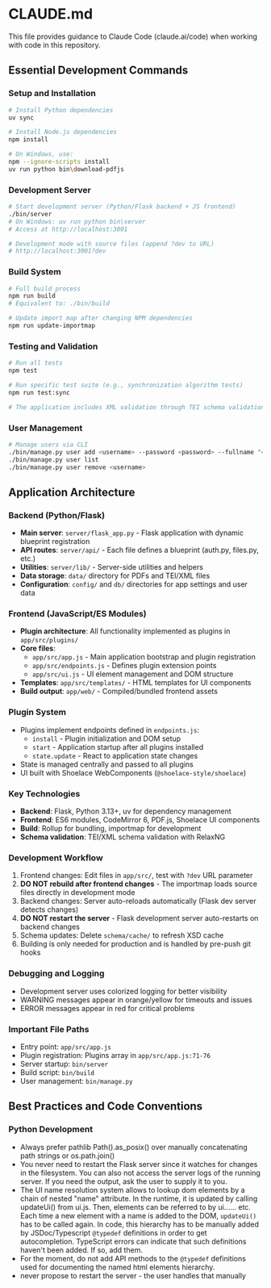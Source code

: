 # CLAUDE.md

This file provides guidance to Claude Code (claude.ai/code) when working with code in this repository.

## Essential Development Commands

### Setup and Installation
```bash
# Install Python dependencies
uv sync

# Install Node.js dependencies  
npm install

# On Windows, use:
npm --ignore-scripts install
uv run python bin\download-pdfjs
```

### Development Server
```bash
# Start development server (Python/Flask backend + JS frontend)
./bin/server
# On Windows: uv run python bin\server
# Access at http://localhost:3001

# Development mode with source files (append ?dev to URL)
# http://localhost:3001?dev
```

### Build System
```bash
# Full build process
npm run build
# Equivalent to: ./bin/build

# Update import map after changing NPM dependencies
npm run update-importmap
```

### Testing and Validation
```bash
# Run all tests
npm test

# Run specific test suite (e.g., synchronization algorithm tests)
npm run test:sync

# The application includes XML validation through TEI schema validation
```

### User Management
```bash
# Manage users via CLI
./bin/manage.py user add <username> --password <password> --fullname "<Full Name>"
./bin/manage.py user list
./bin/manage.py user remove <username>
```

## Application Architecture

### Backend (Python/Flask)
- **Main server**: `server/flask_app.py` - Flask application with dynamic blueprint registration
- **API routes**: `server/api/` - Each file defines a blueprint (auth.py, files.py, etc.)
- **Utilities**: `server/lib/` - Server-side utilities and helpers
- **Data storage**: `data/` directory for PDFs and TEI/XML files
- **Configuration**: `config/` and `db/` directories for app settings and user data

### Frontend (JavaScript/ES Modules)
- **Plugin architecture**: All functionality implemented as plugins in `app/src/plugins/`
- **Core files**:
  - `app/src/app.js` - Main application bootstrap and plugin registration
  - `app/src/endpoints.js` - Defines plugin extension points
  - `app/src/ui.js` - UI element management and DOM structure
- **Templates**: `app/src/templates/` - HTML templates for UI components
- **Build output**: `app/web/` - Compiled/bundled frontend assets

### Plugin System
- Plugins implement endpoints defined in `endpoints.js`:
  - `install` - Plugin initialization and DOM setup
  - `start` - Application startup after all plugins installed
  - `state.update` - React to application state changes
- State is managed centrally and passed to all plugins
- UI built with Shoelace WebComponents (`@shoelace-style/shoelace`)

### Key Technologies
- **Backend**: Flask, Python 3.13+, uv for dependency management
- **Frontend**: ES6 modules, CodeMirror 6, PDF.js, Shoelace UI components
- **Build**: Rollup for bundling, importmap for development
- **Schema validation**: TEI/XML schema validation with RelaxNG

### Development Workflow
1. Frontend changes: Edit files in `app/src/`, test with `?dev` URL parameter
2. **DO NOT rebuild after frontend changes** - The importmap loads source files directly in development mode
3. Backend changes: Server auto-reloads automatically (Flask dev server detects changes)
4. **DO NOT restart the server** - Flask development server auto-restarts on backend changes
5. Schema updates: Delete `schema/cache/` to refresh XSD cache
6. Building is only needed for production and is handled by pre-push git hooks

### Debugging and Logging
- Development server uses colorized logging for better visibility
- WARNING messages appear in orange/yellow for timeouts and issues
- ERROR messages appear in red for critical problems

### Important File Paths
- Entry point: `app/src/app.js`
- Plugin registration: Plugins array in `app/src/app.js:71-76`
- Server startup: `bin/server` 
- Build script: `bin/build`
- User management: `bin/manage.py`

## Best Practices and Code Conventions

### Python Development
- Always prefer pathlib Path().as_posix() over manually concatenating path strings or os.path.join()
- You never need to restart the Flask server since it watches for changes in the filesystem. You can also not access the server logs of the running server. If you need the output, ask the user to supply it to you.
- The UI name resolution system allows to lookup dom elements by a chain of nested "name" attribute. In the runtime, it is updated by calling updateUi() from ui.js. Then, elements can be referred to by ui.<top-level-name>.<next-level-name>.... etc. Each time a new element with a name is added to the DOM, `updateUi()` has to be called again. In code, this hierarchy has to be manually added by JSDoc/Typescript `@typedef` definitions in order to get autocompletion. TypeScript errors can indicate that such definitions haven't been added. If so, add them.
- For the moment, do not add API methods to the `@typedef` definitions used for documenting the named html elements hierarchy.
- never propose to restart the server - the user handles that manually